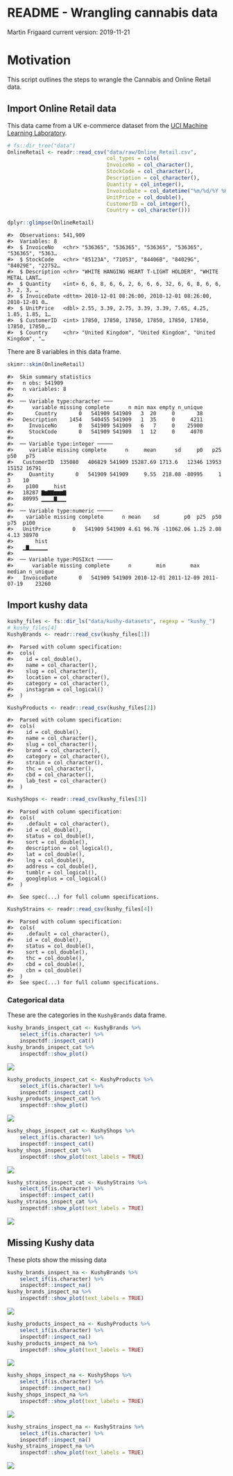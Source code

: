 README - Wrangling cannabis data
================
Martin Frigaard
current version: 2019-11-21

# Motivation

This script outlines the steps to wrangle the Cannabis and Online Retail
data.

## Import Online Retail data

This data came from a UK e-commerce dataset from the [UCI Machine
Learning
Laboratory](https://archive.ics.uci.edu/ml/datasets/online+retail).

``` r
# fs::dir_tree("data")
OnlineRetail <- readr::read_csv("data/raw/Online_Retail.csv",
                                col_types = cols(
                                InvoiceNo = col_character(),
                                StockCode = col_character(),
                                Description = col_character(),
                                Quantity = col_integer(),
                                InvoiceDate = col_datetime("%m/%d/%Y %H:%M"),
                                UnitPrice = col_double(),
                                CustomerID = col_integer(),
                                Country = col_character()))
```

``` r
dplyr::glimpse(OnlineRetail)
```

    #>  Observations: 541,909
    #>  Variables: 8
    #>  $ InvoiceNo   <chr> "536365", "536365", "536365", "536365", "536365", "5363…
    #>  $ StockCode   <chr> "85123A", "71053", "84406B", "84029G", "84029E", "22752…
    #>  $ Description <chr> "WHITE HANGING HEART T-LIGHT HOLDER", "WHITE METAL LANT…
    #>  $ Quantity    <int> 6, 6, 8, 6, 6, 2, 6, 6, 6, 32, 6, 6, 8, 6, 6, 3, 2, 3, …
    #>  $ InvoiceDate <dttm> 2010-12-01 08:26:00, 2010-12-01 08:26:00, 2010-12-01 0…
    #>  $ UnitPrice   <dbl> 2.55, 3.39, 2.75, 3.39, 3.39, 7.65, 4.25, 1.85, 1.85, 1…
    #>  $ CustomerID  <int> 17850, 17850, 17850, 17850, 17850, 17850, 17850, 17850,…
    #>  $ Country     <chr> "United Kingdom", "United Kingdom", "United Kingdom", "…

There are 8 variables in this data frame.

``` r
skimr::skim(OnlineRetail)
```

    #>  Skim summary statistics
    #>   n obs: 541909 
    #>   n variables: 8 
    #>  
    #>  ── Variable type:character ───
    #>      variable missing complete      n min max empty n_unique
    #>       Country       0   541909 541909   3  20     0       38
    #>   Description    1454   540455 541909   1  35     0     4211
    #>     InvoiceNo       0   541909 541909   6   7     0    25900
    #>     StockCode       0   541909 541909   1  12     0     4070
    #>  
    #>  ── Variable type:integer ─────
    #>     variable missing complete      n     mean      sd     p0   p25   p50   p75
    #>   CustomerID  135080   406829 541909 15287.69 1713.6   12346 13953 15152 16791
    #>     Quantity       0   541909 541909     9.55  218.08 -80995     1     3    10
    #>    p100     hist
    #>   18287 ▇▆▇▇▆▆▆▇
    #>   80995 ▁▁▁▁▇▁▁▁
    #>  
    #>  ── Variable type:numeric ─────
    #>    variable missing complete      n mean    sd        p0  p25  p50  p75  p100
    #>   UnitPrice       0   541909 541909 4.61 96.76 -11062.06 1.25 2.08 4.13 38970
    #>       hist
    #>   ▁▇▁▁▁▁▁▁
    #>  
    #>  ── Variable type:POSIXct ─────
    #>      variable missing complete      n        min        max     median n_unique
    #>   InvoiceDate       0   541909 541909 2010-12-01 2011-12-09 2011-07-19    23260

## Import kushy data

``` r
kushy_files <- fs::dir_ls("data/kushy-datasets", regexp = "kushy_")
# kushy_files[4]
KushyBrands <- readr::read_csv(kushy_files[1])
```

    #>  Parsed with column specification:
    #>  cols(
    #>    id = col_double(),
    #>    name = col_character(),
    #>    slug = col_character(),
    #>    location = col_character(),
    #>    category = col_character(),
    #>    instagram = col_logical()
    #>  )

``` r
KushyProducts <- readr::read_csv(kushy_files[2])
```

    #>  Parsed with column specification:
    #>  cols(
    #>    id = col_double(),
    #>    name = col_character(),
    #>    slug = col_character(),
    #>    brand = col_character(),
    #>    category = col_character(),
    #>    strain = col_character(),
    #>    thc = col_character(),
    #>    cbd = col_character(),
    #>    lab_test = col_character()
    #>  )

``` r
KushyShops <- readr::read_csv(kushy_files[3])
```

    #>  Parsed with column specification:
    #>  cols(
    #>    .default = col_character(),
    #>    id = col_double(),
    #>    status = col_double(),
    #>    sort = col_double(),
    #>    description = col_logical(),
    #>    lat = col_double(),
    #>    lng = col_double(),
    #>    address = col_double(),
    #>    tumblr = col_logical(),
    #>    googleplus = col_logical()
    #>  )

    #>  See spec(...) for full column specifications.

``` r
KushyStrains <- readr::read_csv(kushy_files[4])
```

    #>  Parsed with column specification:
    #>  cols(
    #>    .default = col_character(),
    #>    id = col_double(),
    #>    status = col_double(),
    #>    sort = col_double(),
    #>    thc = col_double(),
    #>    cbd = col_double(),
    #>    cbn = col_double()
    #>  )
    #>  See spec(...) for full column specifications.

### Categorical data

These are the categories in the `KushyBrands` data frame.

``` r
kushy_brands_inspect_cat <- KushyBrands %>% 
    select_if(is.character) %>% 
    inspectdf::inspect_cat() 
kushy_brands_inspect_cat %>% 
    inspectdf::show_plot()
```

![](figs/cat-KushyBrands-1.png)<!-- -->

``` r
kushy_products_inspect_cat <- KushyProducts %>% 
    select_if(is.character) %>% 
    inspectdf::inspect_cat() 
kushy_products_inspect_cat %>% 
    inspectdf::show_plot()
```

![](figs/cat-KushyProducts-1.png)<!-- -->

``` r
kushy_shops_inspect_cat <- KushyShops %>% 
    select_if(is.character) %>% 
    inspectdf::inspect_cat()
kushy_shops_inspect_cat %>% 
    inspectdf::show_plot(text_labels = TRUE)
```

![](figs/cat-KushyShops-1.png)<!-- -->

``` r
kushy_strains_inspect_cat <- KushyStrains %>% 
    select_if(is.character) %>% 
    inspectdf::inspect_cat()
kushy_strains_inspect_cat %>% 
    inspectdf::show_plot(text_labels = TRUE)
```

![](figs/cat-KushyStrains-1.png)<!-- -->

## Missing Kushy data

These plots show the missing data

``` r
kushy_brands_inspect_na <- KushyBrands %>% 
    select_if(is.character) %>% 
    inspectdf::inspect_na()
kushy_brands_inspect_na %>% 
    inspectdf::show_plot(text_labels = TRUE)
```

![](figs/kushy_brands_inspect_na-1.png)<!-- -->

``` r
kushy_products_inspect_na <- KushyProducts %>% 
    select_if(is.character) %>% 
    inspectdf::inspect_na()
kushy_products_inspect_na %>% 
    inspectdf::show_plot(text_labels = TRUE)
```

![](figs/kushy_products_inspect_na-1.png)<!-- -->

``` r
kushy_shops_inspect_na <- KushyShops %>% 
    select_if(is.character) %>% 
    inspectdf::inspect_na()
kushy_shops_inspect_na %>% 
    inspectdf::show_plot(text_labels = TRUE)
```

![](figs/kushy_shops_inspect_na-1.png)<!-- -->

``` r
kushy_strains_inspect_na <- KushyStrains %>% 
    select_if(is.character) %>% 
    inspectdf::inspect_na()
kushy_strains_inspect_na %>% 
    inspectdf::show_plot(text_labels = TRUE)
```

![](figs/kushy_strains_inspect_na-1.png)<!-- -->
